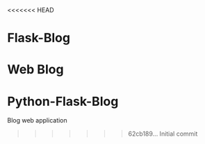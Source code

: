 <<<<<<< HEAD
# Flask-Blog
Web Blog
=======
# Python-Flask-Blog
Blog web application
>>>>>>> 62cb189... Initial commit
